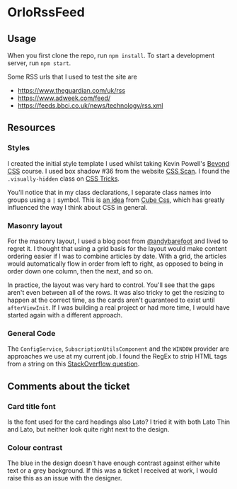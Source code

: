 # OrloRssFeed

## Usage

When you first clone the repo, run `npm install`. To start a development server, run `npm start`.

Some RSS urls that I used to test the site are
- https://www.theguardian.com/uk/rss
- https://www.adweek.com/feed/
- https://feeds.bbci.co.uk/news/technology/rss.xml

## Resources

### Styles

I created the initial style template I used whilst taking Kevin Powell's [Beyond CSS](https://www.beyondcss.dev/) course. I used box shadow #36 from the website [CSS Scan](https://getcssscan.com/css-box-shadow-examples). I found the `.visually-hidden` class on [CSS Tricks](https://css-tricks.com/inclusively-hidden/).

You'll notice that in my class declarations, I separate class names into groups using a `|` symbol. This is [an idea](https://cube.fyi/grouping.html#grouping-order) from [Cube Css](https://cube.fyi/), which has greatly influenced the way I think about CSS in general.

### Masonry layout
For the masonry layout, I used a blog post from [@andybarefoot](https://medium.com/@andybarefoot/a-masonry-style-layout-using-css-grid-8c663d355ebb) and lived to regret it. I thought that using a grid basis for the layout would make content ordering easier if I was to combine articles by date. With a grid, the articles would automatically flow in order from left to right, as opposed to being in order down one column, then the next, and so on.

In practice, the layout was very hard to control. You'll see that the gaps aren't even between all of the rows. It was also tricky to get the resizing to happen at the correct time, as the cards aren't guaranteed to exist until `afterViewInit`. If I was building a real project or had more time, I would have started again with a different approach.

### General Code
The `ConfigService`, `SubscriptionUtilsComponent` and the `WINDOW` provider are approaches we use at my current job. I found the RegEx to strip HTML tags from a string on this [StackOverflow question](https://stackoverflow.com/questions/5002111/how-to-strip-html-tags-from-string-in-javascript).

## Comments about the ticket
### Card title font
Is the font used for the card headings also Lato? I tried it with both Lato Thin and Lato, but neither look quite right next to the design.

### Colour contrast
The blue in the design doesn't have enough contrast against either white text or a grey background. If this was a ticket I received at work, I would raise this as an issue with the designer.


